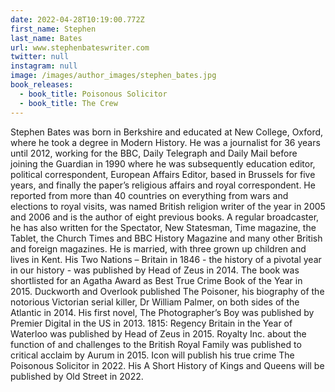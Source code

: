 ```yaml
---
date: 2022-04-28T10:19:00.772Z
first_name: Stephen
last_name: Bates
url: www.stephenbateswriter.com
twitter: null
instagram: null
image: /images/author_images/stephen_bates.jpg
book_releases:
  - book_title: Poisonous Solicitor
  - book_title: The Crew
---
```

Stephen Bates was born in Berkshire and educated at New College, Oxford, where he took a degree in Modern History. He was a journalist for 36 years until 2012, working for the BBC, Daily Telegraph and Daily Mail before joining the Guardian in 1990 where he was subsequently education editor, political correspondent, European Affairs Editor, based in Brussels for five years, and finally the paper’s religious affairs and royal correspondent. He reported from more than 40 countries on everything from wars and elections to royal visits, was named British religion writer of the year in 2005 and 2006 and is the author of eight previous books. A regular broadcaster, he has also written for the Spectator, New Statesman, Time magazine, the Tablet, the Church Times and BBC History Magazine and many other British and foreign magazines. He is married, with three grown up children and lives in Kent.
His Two Nations – Britain in 1846 - the history of a pivotal year in our history - was published by Head of Zeus in 2014. The book was shortlisted for an Agatha Award as Best True Crime Book of the Year in 2015. Duckworth and Overlook published The Poisoner, his biography of the notorious Victorian serial killer, Dr William Palmer, on both sides of the Atlantic in 2014. His first novel, The Photographer’s Boy was published by Premier Digital in the US in 2013. 1815: Regency Britain in the Year of Waterloo was published by Head of Zeus in 2015. Royalty Inc. about the function of and challenges to the British Royal Family was published to critical acclaim by Aurum in 2015.
Icon will publish his true crime The Poisonous Solicitor in 2022. His A Short History of Kings and Queens will be published by Old Street in 2022.